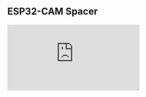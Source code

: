 ## ESP32-CAM Spacer

![STL](https://github.com/frankyhub/Bird_watching/blob/main/3D/ESP%20Spacer.stl)
